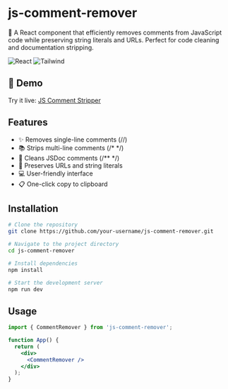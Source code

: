 # js-comment-remover

🧹 A React component that efficiently removes comments from JavaScript code while preserving string literals and URLs. Perfect for code cleaning and documentation stripping.

![React](https://img.shields.io/badge/React-20232A?style=flat&logo=react&logoColor=61DAFB)
![Tailwind](https://img.shields.io/badge/Tailwind_CSS-38B2AC?style=flat&logo=tailwind-css&logoColor=white)

## 🔗 Demo

Try it live: [JS Comment Stripper](https://js-comment-stripper.vercel.app/)

## Features

- ✨ Removes single-line comments (//)
- 📚 Strips multi-line comments (/* */)
- 📝 Cleans JSDoc comments (/** */)
- 🔗 Preserves URLs and string literals
- 💻 User-friendly interface
- 📋 One-click copy to clipboard

## Installation

```bash
# Clone the repository
git clone https://github.com/your-username/js-comment-remover.git

# Navigate to the project directory
cd js-comment-remover

# Install dependencies
npm install

# Start the development server
npm run dev
```

## Usage

```jsx
import { CommentRemover } from 'js-comment-remover';

function App() {
  return (
    <div>
      <CommentRemover />
    </div>
  );
}
```
